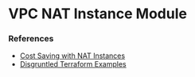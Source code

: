 # VPC NAT Instance Module











### References

* [Cost Saving with NAT Instances](https://www.kabisa.nl/tech/cost-saving-with-nat-instances/)
* [Disgruntled Terraform Examples](https://github.com/Disgruntled/terraform_examples)